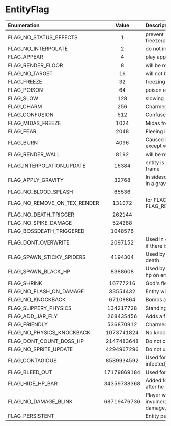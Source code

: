# EntityFlag

| Enumeration | Value | Description |
| :--- | :---: | :--- |
| FLAG\_NO\_STATUS\_EFFECTS | 1 | prevent freeze/poison/slow/charm/confusion/fear/burn |
| FLAG\_NO\_INTERPOLATE | 2 | do not interpolate position |
| FLAG\_APPEAR | 4 | play appear animation after Init |
| FLAG\_RENDER\_FLOOR | 8 | will be rendered to floor texture |
| FLAG\_NO\_TARGET | 16 | will not be a target of NPCs or familiars |
| FLAG\_FREEZE | 32 | freezing effect |
| FLAG\_POISON | 64 | poison effect |
| FLAG\_SLOW | 128 | slowing \(velocity\) |
| FLAG\_CHARM | 256 | Charmed |
| FLAG\_CONFUSION | 512 | Confused |
| FLAG\_MIDAS\_FREEZE | 1024 | Midas frozen |
| FLAG\_FEAR | 2048 | Fleeing in Fear \(like Mom's Pad\) |
| FLAG\_BURN | 4096 | Caused by Fire Mind tears, works like poison except with Red color effect. |
| FLAG\_RENDER\_WALL | 8192 | will be rendered to wall texture |
| FLAG\_INTERPOLATION\_UPDATE | 16384 | entity is updating at 60 fps, and this is an odd frame |
| FLAG\_APPLY\_GRAVITY | 32768 | In sidescrolling room, this indicates that we're in a gravity zone. |
| FLAG\_NO\_BLOOD\_SPLASH | 65536 |  |
| FLAG\_NO\_REMOVE\_ON\_TEX\_RENDER | 131072 | for FLAG\_RENDER\_FLOOR and FLAG\_RENDER\_WALL |
| FLAG\_NO\_DEATH\_TRIGGER | 262144 |  |
| FLAG\_NO\_SPIKE\_DAMAGE | 524288 |  |
| FLAG\_BOSSDEATH\_TRIGGERED | 1048576 |  |
| FLAG\_DONT\_OVERWRITE | 2097152 | Used in entityfactory to not remove this entity if there is no space left for new entity |
| FLAG\_SPAWN\_STICKY\_SPIDERS | 4194304 | Used by Sticky bombs to generate spiders on death |
| FLAG\_SPAWN\_BLACK\_HP | 8388608 | Used by black hp drop tear flag to drop a black hp on enemy death |
| FLAG\_SHRINK | 16777216 | God's flesh effect |
| FLAG\_NO\_FLASH\_ON\_DAMAGE | 33554432 | Entity will not flash red when damaged |
| FLAG\_NO\_KNOCKBACK | 67108864 | Bombs and farts have no knockback effects |
| FLAG\_SLIPPERY\_PHYSICS | 134217728 | Standing on a slippery surface |
| FLAG\_ADD\_JAR\_FLY | 268435456 | Adds a fly to the jar when killed |
| FLAG\_FRIENDLY | 536870912 | Charmed and m\_CharmCountdown&lt;0 |
| FLAG\_NO\_PHYSICS\_KNOCKBACK | 1073741824 | No knockback from general collisions |
| FLAG\_DONT\_COUNT\_BOSS\_HP | 2147483648 | Do not count boss hp |
| FLAG\_NO\_SPRITE\_UPDATE | 4294967296 | Do not update sprite animation |
| FLAG\_CONTAGIOUS | 8589934592 | Used for Contagious item \(if the enemy is infected\) |
| FLAG\_BLEED\_OUT | 17179869184 | Used for Mom's Razor |
| FLAG\_HIDE\_HP\_BAR | 34359738368 | Added for Ultra Greed so his HP can be hidden after he "dies" since his entity sticks around |
| FLAG\_NO\_DAMAGE\_BLINK | 68719476736 | Player was given a short period of invulnerability by something other than damage, don't blink |
| FLAG\_PERSISTENT |  | Entity persists between rooms |

